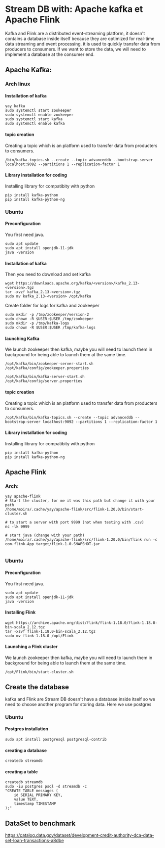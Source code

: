 # Stream DB with: Apache kafka et Apache Flink

Kafka and Flink are a distributed event-streaming platform, it doesn't contains a database inside itself because they are 
optimized for real-time data streaming and event processing.
it is used to quickly transfer data from producers to consumers.
If we want to store the data, we will need to implement a database at the consumer end.
## Apache Kafka:
### Arch linux 
#### Installation of kafka
```
yay kafka
sudo systemctl start zookeeper
sudo systemctl enable zookeeper
sudo systemctl start kafka
sudo systemctl enable kafka
```
#### topic creation
Creating a topic which is an platform used to transfer data from producters to consumers.
```
/bin/kafka-topics.sh --create --topic advanceddb --bootstrap-server localhost:9092 --partitions 1 --replication-factor 1
```
#### Library installation for coding
Installing library for compatibity with python
```
pip install kafka-python
pip install kafka-python-ng
```
### Ubuntu
#### Preconfiguration
You first need java.

```
sudo apt update
sudo apt install openjdk-11-jdk
java -version
```
#### Installation of kafka
Then you need to download and set kafka

```
wget https://downloads.apache.org/kafka/<version>/kafka_2.13-<version>.tgz
tar -xvzf kafka_2.13-<version>.tgz
sudo mv kafka_2.13-<version> /opt/kafka
```

Create folder for logs for kafka and zookeeper

```
sudo mkdir -p /tmp/zookeeper/version-2
sudo chown -R $USER:$USER /tmp/zookeeper
sudo mkdir -p /tmp/kafka-logs
sudo chown -R $USER:$USER /tmp/kafka-logs
```
#### launching Kafka
We launch zookeeper then kafka, maybe you will need to launch them in background for being able to launch them at the same time.

```
/opt/kafka/bin/zookeeper-server-start.sh /opt/kafka/config/zookeeper.properties

/opt/kafka/bin/kafka-server-start.sh /opt/kafka/config/server.properties
```
#### topic creation
Creating a topic which is an platform used to transfer data from producters to consumers.
```
/opt/kafka/bin/kafka-topics.sh --create --topic advanceddb --bootstrap-server localhost:9092 --partitions 1 --replication-factor 1
```
#### Library installation for coding
Installing library for compatibity with python
```
pip install kafka-python
pip install kafka-python-ng
```
## Apache Flink

### Arch:

```
yay apache-flink
# Start the cluster, for me it was this path but change it with your path
/home/moira/.cache/yay/apache-flink/src/flink-1.20.0/bin/start-cluster.sh

# to start a server with port 9999 (not when testing with .csv)
nc -lk 9999

# start java (change with your path)
/home/moira/.cache/yay/apache-flink/src/flink-1.20.0/bin/flink run -c com.flink.App target/flink-1.0-SNAPSHOT.jar


```
### Ubuntu
#### Preconfiguration
You first need java.

```
sudo apt update
sudo apt install openjdk-11-jdk
java -version
```
#### Installing Flink
```
wget https://archive.apache.org/dist/flink/flink-1.18.0/flink-1.18.0-bin-scala_2.12.tgz
tar -xzvf flink-1.18.0-bin-scala_2.12.tgz
sudo mv flink-1.18.0 /opt/Flink
```
#### Launching a Flink cluster
We launch zookeeper then kafka, maybe you will need to launch them in background for being able to launch them at the same time.
```
/opt/Flink/bin/start-cluster.sh
```
## Create the database
kafka and Flink are Stream DB doesn't have a database inside itself so we need to choose another program for storing data.
Here we use postgres
### Ubuntu
#### Postgres installation
```
sudo apt install postgresql postgresql-contrib
```
#### creating a database
```
createdb streamdb
```
#### creating a table
```
createdb streamdb
sudo -iu postgres psql -d streamdb -c
"CREATE TABLE messages (
    id SERIAL PRIMARY KEY,
    value TEXT,
    timestamp TIMESTAMP
);"
```
## DataSet to benchmark

https://catalog.data.gov/dataset/development-credit-authority-dca-data-set-loan-transactions-a8dbe
